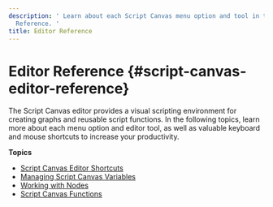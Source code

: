 ```yaml
---
description: ' Learn about each Script Canvas menu option and tool in the Editor
  Reference. '
title: Editor Reference
---
```

# Editor Reference {#script-canvas-editor-reference}

The Script Canvas editor provides a visual scripting environment for creating graphs and reusable script functions\. In the following topics, learn more about each menu option and editor tool, as well as valuable keyboard and mouse shortcuts to increase your productivity\.

**Topics**
+ [Script Canvas Editor Shortcuts](/docs/userguide/scripting/scriptcanvas/shortcuts.md)
+ [Managing Script Canvas Variables](/docs/userguide/scripting/scriptcanvas/managing-variables.md)
+ [Working with Nodes](/docs/userguide/scripting/scriptcanvas/working-with-nodes.md)
+ [Script Canvas Functions](/docs/userguide/scripting/scriptcanvas/functions.md)